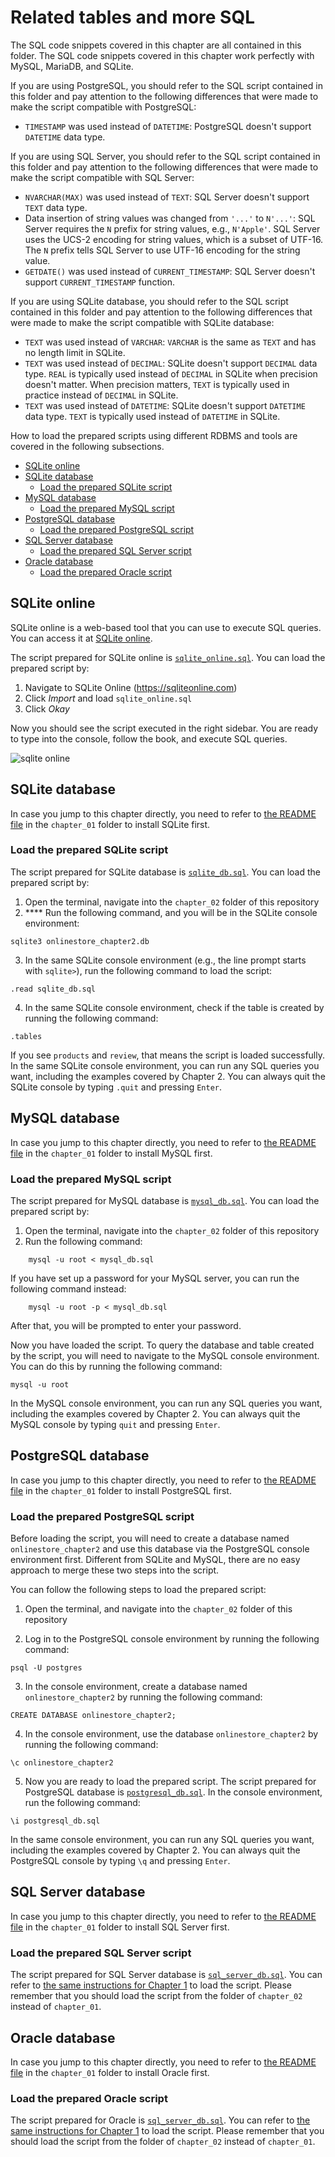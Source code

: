 # Related tables and more SQL

The SQL code snippets covered in this chapter are all contained in this folder. The SQL code snippets covered in this chapter work perfectly with MySQL, MariaDB, and SQLite.

If you are using PostgreSQL, you should refer to the SQL script contained in this folder and pay attention to the following differences that were made to make the script compatible with PostgreSQL:

* `TIMESTAMP` was used instead of `DATETIME`: PostgreSQL doesn't support `DATETIME` data type.

If you are using SQL Server, you should refer to the SQL script contained in this folder and pay attention to the following differences that were made to make the script compatible with SQL Server:

* `NVARCHAR(MAX)` was used instead of `TEXT`: SQL Server doesn't support `TEXT` data type.
* Data insertion of string values was changed from `'...'` to `N'...'`: SQL Server requires the `N` prefix for string values, e.g., `N'Apple'`. SQL Server uses the UCS-2 encoding for string values, which is a subset of UTF-16. The `N` prefix tells SQL Server to use UTF-16 encoding for the string value.
* `GETDATE()` was used instead of `CURRENT_TIMESTAMP`: SQL Server doesn't support `CURRENT_TIMESTAMP` function.

If you are using SQLite database, you should refer to the SQL script contained in this folder and pay attention to the following differences that were made to make the script compatible with SQLite database:

* `TEXT` was used instead of `VARCHAR`: `VARCHAR` is the same as `TEXT` and has no length limit in SQLite.
* `TEXT` was used instead of `DECIMAL`: SQLite doesn't support `DECIMAL` data type. `REAL` is typically used instead of `DECIMAL` in SQLite when precision doesn't matter. When precision matters, `TEXT` is typically used in practice instead of `DECIMAL` in SQLite.
* `TEXT` was used instead of `DATETIME`: SQLite doesn't support `DATETIME` data type. `TEXT` is typically used instead of `DATETIME` in SQLite.

<!-- If you are using Oracle database, you should refer to the SQL script contained in this folder and pay attention to the following differences that were made to make the script compatible with Oracle database:

* `VARCHAR2` was used instead of `TEXT`: Oracle database doesn't support `TEXT` data type.
* `NUMBER` was used instead of `INT` and `DECIMAL`: Oracle database doesn't support `INT` or `DECIMAL` data types. -->

How to load the prepared scripts using different RDBMS and tools are covered in the following subsections.

- [SQLite online](#sqlite-online)
- [SQLite database](#sqlite-database)
    - [Load the prepared SQLite script](#load-the-prepared-sqlite-script)
- [MySQL database](#mysql-database)
    - [Load the prepared MySQL script](#load-the-prepared-mysql-script)
- [PostgreSQL database](#postgresql-database)
    - [Load the prepared PostgreSQL script](#load-the-prepared-postgresql-script)
- [SQL Server database](#sql-server-database)
    - [Load the prepared SQL Server script](#load-the-prepared-sql-server-script)
- [Oracle database](#oracle-database)
    - [Load the prepared Oracle script](#load-the-prepared-oracle-script)

## SQLite online

SQLite online is a web-based tool that you can use to execute SQL queries. You can access it at [SQLite online](https://sqliteonline.com/).

The script prepared for SQLite online is [`sqlite_online.sql`](./sqlite_online.sql). You can load the prepared script by:

1. Navigate to SQLite Online (https://sqliteonline.com)
2. Click _Import_ and load `sqlite_online.sql`
3. Click _Okay_

Now you should see the script executed in the right sidebar. You are ready to type into the console, follow the book, and execute SQL queries.

<img src="./images/sqlite_online.png" alt="sqlite online" style="width:'70%';">

## SQLite database

In case you jump to this chapter directly, you need to refer to [the README file](../chapter_01/README.md/#sqlite-database) in the `chapter_01` folder to install SQLite first.

### Load the prepared SQLite script

The script prepared for SQLite database is [`sqlite_db.sql`](./sqlite_db.sql). You can load the prepared script by:

1. Open the terminal, navigate into the `chapter_02` folder of this repository
2. **** Run the following command, and you will be in the SQLite console environment:

```
sqlite3 onlinestore_chapter2.db
```

3. In the same SQLite console environment (e.g., the line prompt starts with `sqlite>`), run the following command to load the script:

```
.read sqlite_db.sql
```

4. In the same SQLite console environment, check if the table is created by running the following command:

```
.tables
```

If you see `products` and `review`, that means the script is loaded successfully. In the same SQLite console environment, you can run any SQL queries you want, including the examples covered by Chapter 2. You can always quit the SQLite console by typing `.quit` and pressing `Enter`.

## MySQL database

In case you jump to this chapter directly, you need to refer to [the README file](../chapter_01/README.md/#mysql-database) in the `chapter_01` folder to install MySQL first.

### Load the prepared MySQL script

The script prepared for MySQL database is [`mysql_db.sql`](./mysql_db.sql). You can load the prepared script by:

1. Open the terminal, navigate into the `chapter_02` folder of this repository
2. Run the following command:

```
    mysql -u root < mysql_db.sql
```

If you have set up a password for your MySQL server, you can run the following command instead:

```
    mysql -u root -p < mysql_db.sql
```

After that, you will be prompted to enter your password. 

Now you have loaded the script. To query the database and table created by the script, you will need to navigate to the MySQL console environment. You can do this by running the following command:

```
mysql -u root
```

In the MySQL console environment, you can run any SQL queries you want, including the examples covered by Chapter 2. You can always quit the MySQL console by typing `quit` and pressing `Enter`.

## PostgreSQL database

In case you jump to this chapter directly, you need to refer to [the README file](../chapter_01/README.md/#postgresql-database) in the `chapter_01` folder to install PostgreSQL first.

### Load the prepared PostgreSQL script

Before loading the script, you will need to create a database named `onlinestore_chapter2` and use this database via the PostgreSQL console environment first. Different from SQLite and MySQL, there are no easy approach to merge these two steps into the script. 

You can follow the following steps to load the prepared script:

1. Open the terminal, and navigate into the `chapter_02` folder of this repository

2. Log in to the PostgreSQL console environment by running the following command:

```
psql -U postgres
```
3. In the console environment, create a database named `onlinestore_chapter2` by running the following command:

```
CREATE DATABASE onlinestore_chapter2;
```

4. In the console environment, use the database `onlinestore_chapter2` by running the following command:

```
\c onlinestore_chapter2
```

5. Now you are ready to load the prepared script. The script prepared for PostgreSQL database is [`postgresql_db.sql`](./postgresql_db.sql). In the console environment, run the following command:

```
\i postgresql_db.sql
```

In the same console environment, you can run any SQL queries you want, including the examples covered by Chapter 2. You can always quit the PostgreSQL console by typing `\q` and pressing `Enter`.

## SQL Server database

In case you jump to this chapter directly, you need to refer to [the README file](../chapter_01/README.md/#sql-server) in the `chapter_01` folder to install SQL Server first.

### Load the prepared SQL Server script

The script prepared for SQL Server database is [`sql_server_db.sql`](./sql_server_db.sql). You can refer to [the same instructions for Chapter 1](../chapter_01/README.md#load-the-prepared-sql-server-script) to load the script. Please remember that you should load the script from the folder of `chapter_02` instead of `chapter_01`.

## Oracle database

In case you jump to this chapter directly, you need to refer to [the README file](../chapter_01/README.md/#oracle-database) in the `chapter_01` folder to install Oracle first.

### Load the prepared Oracle script

The script prepared for Oracle is [`sql_server_db.sql`](./oracle_db.sql). You can refer to [the same instructions for Chapter 1](../chapter_01/README.md#load-the-prepared-oracle-script) to load the script. Please remember that you should load the script from the folder of `chapter_02` instead of `chapter_01`.